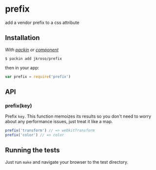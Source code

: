 
# prefix

  add a vendor prefix to a css attribute

## Installation

_With [packin](//github.com/jkroso/packin) or [component](//github.com/component/component)_

    $ packin add jkroso/prefix

then in your app:

```js
var prefix = require('prefix')
```

## API

### prefix(key)
  
  Prefix `key`. This function memoizes its results so you don't need to worry about any performance issues, just treat it like a map.

```js
prefix('transform') // => webkitTransform
prefix('color') // => color
```

## Running the tests

Just run `make` and navigate your browser to the test directory.
